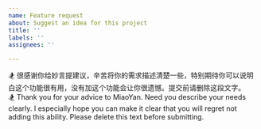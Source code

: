 ```yaml
---
name: Feature request
about: Suggest an idea for this project
title: ''
labels: ''
assignees: ''

---
```


🏂 很感谢你给妙言提建议，辛苦将你的需求描述清楚一些，特别期待你可以说明白这个功能很有用，没有加这个功能会让你很遗憾。提交前请删除这段文字。<br>
🏂 Thank you for your advice to MiaoYan. Need you describe your needs clearly. I especially hope you can make it clear that you will regret not adding this ability. Please delete this text before submitting.
